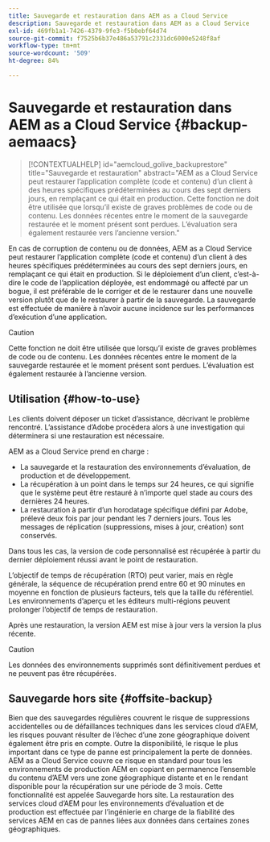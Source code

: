 ```yaml
---
title: Sauvegarde et restauration dans AEM as a Cloud Service
description: Sauvegarde et restauration dans AEM as a Cloud Service
exl-id: 469fb1a1-7426-4379-9fe3-f5b0ebf64d74
source-git-commit: f7525b6b37e486a53791c2331dc6000e5248f8af
workflow-type: tm+mt
source-wordcount: '509'
ht-degree: 84%

---
```



# Sauvegarde et restauration dans AEM as a Cloud Service {#backup-aemaacs}

>[!CONTEXTUALHELP]
>id="aemcloud_golive_backuprestore"
>title="Sauvegarde et restauration"
>abstract="AEM as a Cloud Service peut restaurer l’application complète (code et contenu) d’un client à des heures spécifiques prédéterminées au cours des sept derniers jours, en remplaçant ce qui était en production. Cette fonction ne doit être utilisée que lorsqu’il existe de graves problèmes de code ou de contenu. Les données récentes entre le moment de la sauvegarde restaurée et le moment présent sont perdues. L’évaluation sera également restaurée vers l’ancienne version."

En cas de corruption de contenu ou de données, AEM as a Cloud Service peut restaurer l’application complète (code et contenu) d’un client à des heures spécifiques prédéterminées au cours des sept derniers jours, en remplaçant ce qui était en production.
Si le déploiement d’un client, c’est-à-dire le code de l’application déployée, est endommagé ou affecté par un bogue, il est préférable de le corriger et de le restaurer dans une nouvelle version plutôt que de le restaurer à partir de la sauvegarde. La sauvegarde est effectuée de manière à n’avoir aucune incidence sur les performances d’exécution d’une application.

>[!CAUTION]
>
>Cette fonction ne doit être utilisée que lorsqu’il existe de graves problèmes de code ou de contenu. Les données récentes entre le moment de la sauvegarde restaurée et le moment présent sont perdues. L’évaluation est également restaurée à l’ancienne version.

## Utilisation {#how-to-use}

Les clients doivent déposer un ticket d’assistance, décrivant le problème rencontré. L’assistance d’Adobe procédera alors à une investigation qui déterminera si une restauration est nécessaire.

AEM as a Cloud Service prend en charge :

* La sauvegarde et la restauration des environnements d’évaluation, de production et de développement.
* La récupération à un point dans le temps sur 24 heures, ce qui signifie que le système peut être restauré à n’importe quel stade au cours des dernières 24 heures.
* La restauration à partir d’un horodatage spécifique défini par Adobe, prélevé deux fois par jour pendant les 7 derniers jours.  Tous les messages de réplication (suppressions, mises à jour, création) sont conservés.

Dans tous les cas, la version de code personnalisé est récupérée à partir du dernier déploiement réussi avant le point de restauration.

L’objectif de temps de récupération (RTO) peut varier, mais en règle générale, la séquence de récupération prend entre 60 et 90 minutes en moyenne en fonction de plusieurs facteurs, tels que la taille du référentiel. Les environnements d’aperçu et les éditeurs multi-régions peuvent prolonger l’objectif de temps de restauration.

Après une restauration, la version AEM est mise à jour vers la version la plus récente.

>[!CAUTION]
>
>Les données des environnements supprimés sont définitivement perdues et ne peuvent pas être récupérées.

## Sauvegarde hors site {#offsite-backup}

Bien que des sauvegardes régulières couvrent le risque de suppressions accidentelles ou de défaillances techniques dans les services cloud d’AEM, les risques pouvant résulter de l’échec d’une zone géographique doivent également être pris en compte. Outre la disponibilité, le risque le plus important dans ce type de panne est principalement la perte de données.
AEM as a Cloud Service couvre ce risque en standard pour tous les environnements de production AEM en copiant en permanence l’ensemble du contenu d’AEM vers une zone géographique distante et en le rendant disponible pour la récupération sur une période de 3 mois. Cette fonctionnalité est appelée Sauvegarde hors site.
La restauration des services cloud d’AEM pour les environnements d’évaluation et de production est effectuée par l’ingénierie en charge de la fiabilité des services AEM en cas de pannes liées aux données dans certaines zones géographiques.
